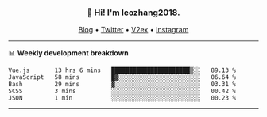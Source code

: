 <h3 align="center">👋 Hi! I'm leozhang2018.</h3>
<p align="center">
  <a href="https://code.leozhang2018.me">Blog</a> •
  <a href="https://twitter.com/leozhang2018">Twitter</a> •
  <a href="https://www.v2ex.com/member/leozhang">V2ex</a> •
  <a href="https://www.instagram.com/leozhanghere">Instagram</a>
</p>

-------

📊 **Weekly development breakdown**
<!--START_SECTION:waka-->
```text
Vue.js       13 hrs 6 mins   ██████████████████████▒░░   89.13 % 
JavaScript   58 mins         █▓░░░░░░░░░░░░░░░░░░░░░░░   06.64 % 
Bash         29 mins         ▓░░░░░░░░░░░░░░░░░░░░░░░░   03.31 % 
SCSS         3 mins          ░░░░░░░░░░░░░░░░░░░░░░░░░   00.42 % 
JSON         1 min           ░░░░░░░░░░░░░░░░░░░░░░░░░   00.23 % 
```
<!--END_SECTION:waka-->
-------
